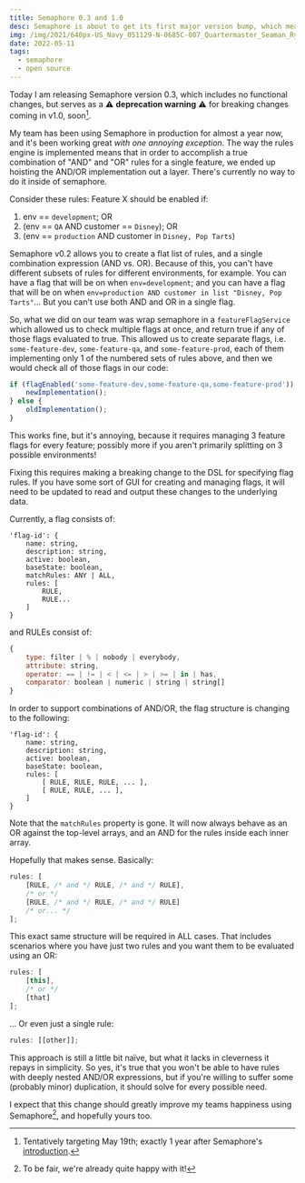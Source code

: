 ```yaml
---
title: Semaphore 0.3 and 1.0
desc: Semaphore is about to get its first major version bump, which means there's a breaking change. I wonder what it could be!
img: /img/2021/640px-US_Navy_051129-N-0685C-007_Quartermaster_Seaman_Ryan_Ruona_signals_with_semaphore_flags_during_a_replenishment_at_sea.jpg
date: 2022-05-11
tags:
  - semaphore
  - open source
---
```


Today I am releasing Semaphore version 0.3, which includes no functional changes, but serves as a ⚠️ **deprecation warning** ⚠️ for breaking changes coming in v1.0, soon[^1].

My team has been using Semaphore in production for almost a year now, and it's been working great _with one annoying exception_. The way the rules engine is implemented means that in order to accomplish a true combination of "AND" and "OR" rules for a single feature, we ended up hoisting the AND/OR implementation out a layer. There's currently no way to do it inside of semaphore.

Consider these rules: Feature X should be enabled if:

1. env == `development`; OR
1. (env == `QA` AND customer == `Disney`); OR
1. (env == `production` AND customer in `Disney, Pop Tarts`)

Semaphore v0.2 allows you to create a flat list of rules, and a single combination expression (AND vs. OR). Because of this, you can't have different subsets of rules for different environments, for example. You can have a flag that will be on when `env=development`; and you can have a flag that will be on when `env=production AND customer in list "Disney, Pop Tarts"`... But you can't use both AND and OR in a single flag.

So, what we did on our team was wrap semaphore in a `featureFlagService` which allowed us to check multiple flags at once, and return true if any of those flags evaluated to true. This allowed us to create separate flags, i.e. `some-feature-dev`, `some-feature-qa`, and `some-feature-prod`, each of them implementing only 1 of the numbered sets of rules above, and then we would check all of those flags in our code:

```js
if (flagEnabled('some-feature-dev,some-feature-qa,some-feature-prod')) {
	newImplementation();
} else {
	oldImplementation();
}
```

This works fine, but it's annoying, because it requires managing 3 feature flags for every feature; possibly more if you aren't primarily splitting on 3 possible environments!

Fixing this requires making a breaking change to the DSL for specifying flag rules. If you have some sort of GUI for creating and managing flags, it will need to be updated to read and output these changes to the underlying data.

Currently, a flag consists of:

```js/5-9
'flag-id': {
	name: string,
	description: string,
	active: boolean,
	baseState: boolean,
	matchRules: ANY | ALL,
	rules: [
		RULE,
		RULE...
	]
}
```

and RULEs consist of:

```js
{
	type: filter | % | nobody | everybody,
	attribute: string,
	operator: == | != | < | <= | > | >= | in | has,
	comparator: boolean | numeric | string | string[]
}
```

In order to support combinations of AND/OR, the flag structure is changing to the following:

```js/5-8
'flag-id': {
	name: string,
	description: string,
	active: boolean,
	baseState: boolean,
	rules: [
		[ RULE, RULE, RULE, ... ],
		[ RULE, RULE, ... ],
	]
}
```

Note that the `matchRules` property is gone. It will now always behave as an OR against the top-level arrays, and an AND for the rules inside each inner array.

Hopefully that makes sense. Basically:

```js
rules: [
	[RULE, /* and */ RULE, /* and */ RULE],
	/* or */
	[RULE, /* and */ RULE, /* and */ RULE]
	/* or... */
];
```

This exact same structure will be required in ALL cases. That includes scenarios where you have just two rules and you want them to be evaluated using an OR:

```js
rules: [
	[this],
	/* or */
	[that]
];
```

... Or even just a single rule:

```js
rules: [[other]];
```

This approach is still a little bit naïve, but what it lacks in cleverness it repays in simplicity. So yes, it's true that you won't be able to have rules with deeply nested AND/OR expressions, but if you're willing to suffer some (probably minor) duplication, it should solve for every possible need.

I expect that this change should greatly improve my teams happiness using Semaphore[^2], and hopefully yours too.

[^1]: Tentatively targeting May 19th; exactly 1 year after Semaphore's [introduction](/blog/2021/introducing-semaphore/).
[^2]: To be fair, we're already quite happy with it!
